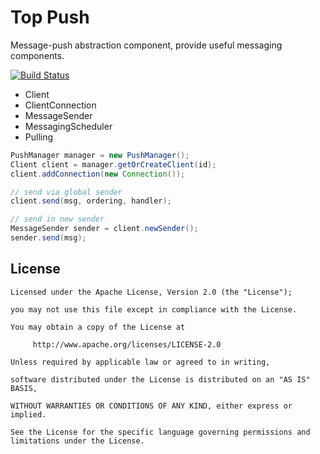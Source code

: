 # Top Push

Message-push abstraction component, provide useful messaging components.

[![Build Status](https://travis-ci.org/wsky/top-push.png?branch=master)](https://travis-ci.org/wsky/top-push)

- Client
- ClientConnection
- MessageSender
- MessagingScheduler
- Pulling

```java
PushManager manager = new PushManager();
Client client = manager.getOrCreateClient(id);
client.addConnection(new Connection());

// send via global sender
client.send(msg, ordering, handler);

// send in new sender
MessageSender sender = client.newSender();
sender.send(msg);
```

## License

	Licensed under the Apache License, Version 2.0 (the "License");

	you may not use this file except in compliance with the License.

	You may obtain a copy of the License at

	     http://www.apache.org/licenses/LICENSE-2.0

	Unless required by applicable law or agreed to in writing, 

	software distributed under the License is distributed on an "AS IS" BASIS, 

	WITHOUT WARRANTIES OR CONDITIONS OF ANY KIND, either express or implied.

	See the License for the specific language governing permissions and limitations under the License.
